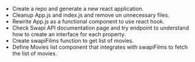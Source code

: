 - Create a repo and generate a new react application.
- Cleanup App.js and index.js and remove un unnecessary files.
- Rewrite App.js as a functional component to use react hook.
- Check Swapi API documentation page and try endpoint to understand how to create an interface for each property.
- Create swapiFilms function to get list of movies.
- Define Movies list component that integrates with swapiFilms to fetch the list of movies.
